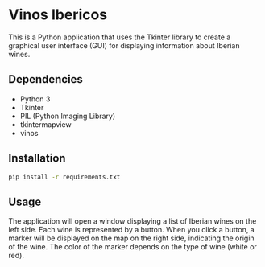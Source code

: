 # Vinos Ibericos

This is a Python application that uses the Tkinter library to create a graphical user interface (GUI) for displaying
information about Iberian wines.

## Dependencies

- Python 3
- Tkinter
- PIL (Python Imaging Library)
- tkintermapview
- vinos

## Installation

```bash
pip install -r requirements.txt
```

## Usage

The application will open a window displaying a list of Iberian wines on the left side. Each wine is represented by a
button. When you click a button, a marker will be displayed on the map on the right side, indicating the origin of the
wine. The color of the marker depends on the type of wine (white or red).

